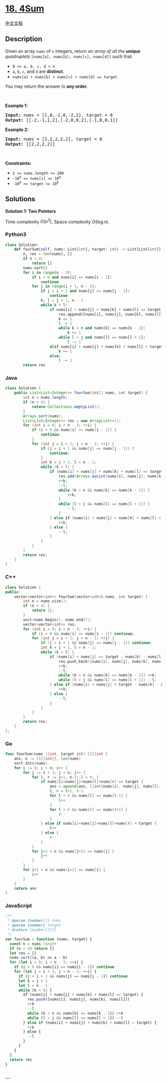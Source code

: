 # [18. 4Sum](https://leetcode.com/problems/4sum)

[中文文档](/solution/0000-0099/0018.4Sum/README.md)

## Description

<p>Given an array <code>nums</code> of <code>n</code> integers, return <em>an array of all the <strong>unique</strong> quadruplets</em> <code>[nums[a], nums[b], nums[c], nums[d]]</code> such that:</p>

<ul>
	<li><code>0 &lt;= a, b, c, d&nbsp;&lt; n</code></li>
	<li><code>a</code>, <code>b</code>, <code>c</code>, and <code>d</code> are <strong>distinct</strong>.</li>
	<li><code>nums[a] + nums[b] + nums[c] + nums[d] == target</code></li>
</ul>

<p>You may return the answer in <strong>any order</strong>.</p>

<p>&nbsp;</p>
<p><strong class="example">Example 1:</strong></p>

<pre>
<strong>Input:</strong> nums = [1,0,-1,0,-2,2], target = 0
<strong>Output:</strong> [[-2,-1,1,2],[-2,0,0,2],[-1,0,0,1]]
</pre>

<p><strong class="example">Example 2:</strong></p>

<pre>
<strong>Input:</strong> nums = [2,2,2,2,2], target = 8
<strong>Output:</strong> [[2,2,2,2]]
</pre>

<p>&nbsp;</p>
<p><strong>Constraints:</strong></p>

<ul>
	<li><code>1 &lt;= nums.length &lt;= 200</code></li>
	<li><code>-10<sup>9</sup> &lt;= nums[i] &lt;= 10<sup>9</sup></code></li>
	<li><code>-10<sup>9</sup> &lt;= target &lt;= 10<sup>9</sup></code></li>
</ul>

## Solutions

**Solution 1: Two Pointers**

Time complexity $O(n^3)$, Space complexity $O(\log n)$.

<!-- tabs:start -->

### **Python3**

```python
class Solution:
    def fourSum(self, nums: List[int], target: int) -> List[List[int]]:
        n, res = len(nums), []
        if n < 4:
            return []
        nums.sort()
        for i in range(n - 3):
            if i > 0 and nums[i] == nums[i - 1]:
                continue
            for j in range(i + 1, n - 2):
                if j > i + 1 and nums[j] == nums[j - 1]:
                    continue
                k, l = j + 1, n - 1
                while k < l:
                    if nums[i] + nums[j] + nums[k] + nums[l] == target:
                        res.append([nums[i], nums[j], nums[k], nums[l]])
                        k += 1
                        l -= 1
                        while k < n and nums[k] == nums[k - 1]:
                            k += 1
                        while l > j and nums[l] == nums[l + 1]:
                            l -= 1
                    elif nums[i] + nums[j] + nums[k] + nums[l] < target:
                        k += 1
                    else:
                        l -= 1
        return res
```

### **Java**

```java
class Solution {
    public List<List<Integer>> fourSum(int[] nums, int target) {
        int n = nums.length;
        if (n < 4) {
            return Collections.emptyList();
        }
        Arrays.sort(nums);
        List<List<Integer>> res = new ArrayList<>();
        for (int i = 0; i < n - 3; ++i) {
            if (i > 0 && nums[i] == nums[i - 1]) {
                continue;
            }
            for (int j = i + 1; j < n - 2; ++j) {
                if (j > i + 1 && nums[j] == nums[j - 1]) {
                    continue;
                }
                int k = j + 1, l = n - 1;
                while (k < l) {
                    if (nums[i] + nums[j] + nums[k] + nums[l] == target) {
                        res.add(Arrays.asList(nums[i], nums[j], nums[k], nums[l]));
                        ++k;
                        --l;
                        while (k < n && nums[k] == nums[k - 1]) {
                            ++k;
                        }
                        while (l > j && nums[l] == nums[l + 1]) {
                            --l;
                        }
                    } else if (nums[i] + nums[j] + nums[k] + nums[l] < target) {
                        ++k;
                    } else {
                        --l;
                    }
                }
            }
        }
        return res;
    }
}
```

### **C++**

```cpp
class Solution {
public:
    vector<vector<int>> fourSum(vector<int>& nums, int target) {
        int n = nums.size();
        if (n < 4) {
            return {};
        }
        sort(nums.begin(), nums.end());
        vector<vector<int>> res;
        for (int i = 0; i < n - 3; ++i) {
            if (i > 0 && nums[i] == nums[i - 1]) continue;
            for (int j = i + 1; j < n - 2; ++j) {
                if (j > i + 1 && nums[j] == nums[j - 1]) continue;
                int k = j + 1, l = n - 1;
                while (k < l) {
                    if (nums[i] + nums[j] == target - nums[k] - nums[l]) {
                        res.push_back({nums[i], nums[j], nums[k], nums[l]});
                        ++k;
                        --l;
                        while (k < n && nums[k] == nums[k - 1]) ++k;
                        while (l > j && nums[l] == nums[l + 1]) --l;
                    } else if (nums[i] + nums[j] < target - nums[k] - nums[l]) {
                        ++k;
                    } else {
                        --l;
                    }
                }
            }
        }
        return res;
    }
};
```

### **Go**

```go
func fourSum(nums []int, target int) [][]int {
	ans, n := [][]int{}, len(nums)
	sort.Ints(nums)
	for i := 0; i < n; i++ {
		for j := i + 1; j < n; j++ {
			for l, r := j+1, n-1; l < r; {
				if nums[i]+nums[j]+nums[l]+nums[r] == target {
					ans = append(ans, []int{nums[i], nums[j], nums[l], nums[r]})
					l, r = l+1, r-1
					for l < r && nums[l] == nums[l-1] {
						l++
					}
					for l < r && nums[r] == nums[r+1] {
						r--
					}
				} else if nums[i]+nums[j]+nums[l]+nums[r] < target {
					l++
				} else {
					r--
				}
			}
			for j+1 < n && nums[j+1] == nums[j] {
				j++
			}
		}
		for i+1 < n && nums[i+1] == nums[i] {
			i++
		}
	}
	return ans
}
```

### **JavaScript**

```js
/**
 * @param {number[]} nums
 * @param {number} target
 * @return {number[][]}
 */
var fourSum = function (nums, target) {
  const n = nums.length
  if (n < 4) return []
  let res = []
  nums.sort((a, b) => a - b)
  for (let i = 0; i < n - 3; ++i) {
    if (i > 0 && nums[i] == nums[i - 1]) continue
    for (let j = i + 1; j < n - 2; ++j) {
      if (j > i + 1 && nums[j] == nums[j - 1]) continue
      let k = j + 1
      let l = n - 1
      while (k < l) {
        if (nums[i] + nums[j] + nums[k] + nums[l] == target) {
          res.push([nums[i], nums[j], nums[k], nums[l]])
          ++k
          --l
          while (k < n && nums[k] == nums[k - 1]) ++k
          while (l > j && nums[l] == nums[l + 1]) --l
        } else if (nums[i] + nums[j] + nums[k] + nums[l] < target) {
          ++k
        } else {
          --l
        }
      }
    }
  }
  return res
}
```

### **...**

```

```

<!-- tabs:end -->
